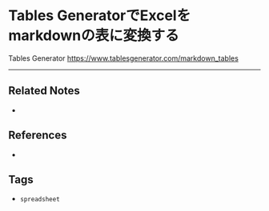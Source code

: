 # Tables GeneratorでExcelをmarkdownの表に変換する
Tables Generator
https://www.tablesgenerator.com/markdown_tables

---
## Related Notes
- 

## References
- 

## Tags
- `spreadsheet` 